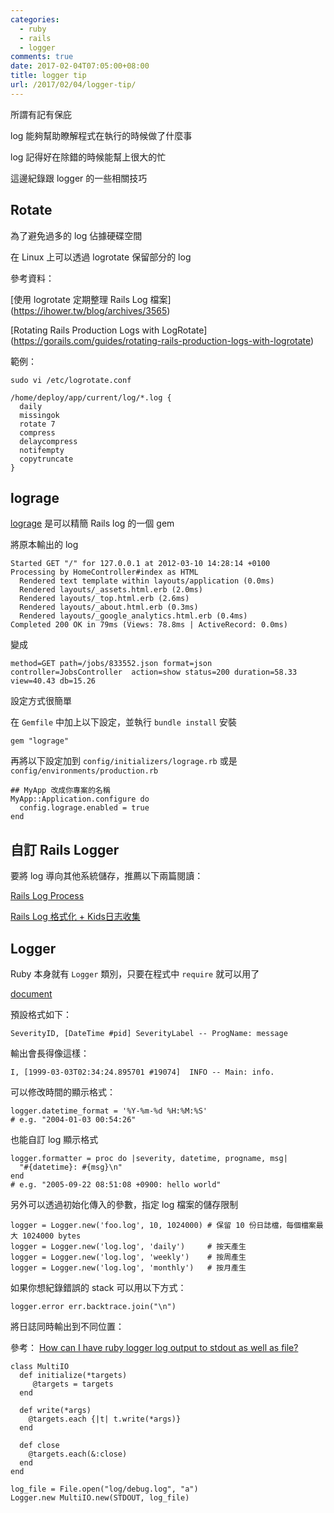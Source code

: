 ```yaml
---
categories:
  - ruby
  - rails
  - logger
comments: true
date: 2017-02-04T07:05:00+08:00
title: logger tip
url: /2017/02/04/logger-tip/
---
```


所謂有記有保庇

log 能夠幫助瞭解程式在執行的時候做了什麼事

log 記得好在除錯的時候能幫上很大的忙

這邊紀錄跟 logger 的一些相關技巧

<!--more-->

## Rotate

為了避免過多的 log 佔據硬碟空間

在 Linux 上可以透過 logrotate 保留部分的 log

參考資料：

[使用 logrotate 定期整理 Rails Log 檔案] (https://ihower.tw/blog/archives/3565)

[Rotating Rails Production Logs with LogRotate] (https://gorails.com/guides/rotating-rails-production-logs-with-logrotate)

範例：

```
sudo vi /etc/logrotate.conf
```

```
/home/deploy/app/current/log/*.log {
  daily
  missingok
  rotate 7
  compress
  delaycompress
  notifempty
  copytruncate
}
```

## lograge

[lograge](https://github.com/roidrage/lograge) 是可以精簡 Rails log 的一個 gem

將原本輸出的 log

```
Started GET "/" for 127.0.0.1 at 2012-03-10 14:28:14 +0100
Processing by HomeController#index as HTML
  Rendered text template within layouts/application (0.0ms)
  Rendered layouts/_assets.html.erb (2.0ms)
  Rendered layouts/_top.html.erb (2.6ms)
  Rendered layouts/_about.html.erb (0.3ms)
  Rendered layouts/_google_analytics.html.erb (0.4ms)
Completed 200 OK in 79ms (Views: 78.8ms | ActiveRecord: 0.0ms)
```

變成

```
method=GET path=/jobs/833552.json format=json controller=JobsController  action=show status=200 duration=58.33 view=40.43 db=15.26
```

設定方式很簡單

在 `Gemfile` 中加上以下設定，並執行 `bundle install` 安裝

```
gem "lograge"
```

再將以下設定加到 `config/initializers/lograge.rb` 或是 `config/environments/production.rb`

```
## MyApp 改成你專案的名稱
MyApp::Application.configure do
  config.lograge.enabled = true
end
```

## 自訂 Rails Logger

要將 log 導向其他系統儲存，推薦以下兩篇閱讀：

[Rails Log Process](https://ruby-china.org/topics/27523)

[Rails Log 格式化 + Kids日志收集](https://ruby-china.org/topics/29417)

## Logger

Ruby 本身就有 `Logger` 類別，只要在程式中 `require` 就可以用了

[document](http://ruby-doc.org/stdlib-2.1.0/libdoc/logger/rdoc/Logger.html)

預設格式如下：

```
SeverityID, [DateTime #pid] SeverityLabel -- ProgName: message
```

輸出會長得像這樣：

```
I, [1999-03-03T02:34:24.895701 #19074]  INFO -- Main: info.
```

可以修改時間的顯示格式：

```
logger.datetime_format = '%Y-%m-%d %H:%M:%S'
# e.g. "2004-01-03 00:54:26"
```

也能自訂 log 顯示格式

```
logger.formatter = proc do |severity, datetime, progname, msg|
  "#{datetime}: #{msg}\n"
end
# e.g. "2005-09-22 08:51:08 +0900: hello world"
```

另外可以透過初始化傳入的參數，指定 log 檔案的儲存限制

```
logger = Logger.new('foo.log', 10, 1024000) # 保留 10 份日誌檔，每個檔案最大 1024000 bytes
logger = Logger.new('log.log', 'daily')     # 按天產生
logger = Logger.new('log.log', 'weekly')    # 按周產生
logger = Logger.new('log.log', 'monthly')   # 按月產生
```

如果你想紀錄錯誤的 stack 可以用以下方式：

```
logger.error err.backtrace.join("\n")
```

將日誌同時輸出到不同位置：

參考： [How can I have ruby logger log output to stdout as well as file?](http://stackoverflow.com/questions/6407141/how-can-i-have-ruby-logger-log-output-to-stdout-as-well-as-file)

```
class MultiIO
  def initialize(*targets)
     @targets = targets
  end

  def write(*args)
    @targets.each {|t| t.write(*args)}
  end

  def close
    @targets.each(&:close)
  end
end

log_file = File.open("log/debug.log", "a")
Logger.new MultiIO.new(STDOUT, log_file)
```